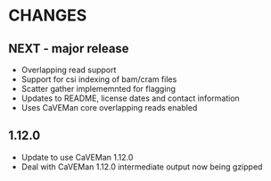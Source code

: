 # CHANGES

## NEXT - major release

* Overlapping read support
* Support for csi indexing of bam/cram files
* Scatter gather implememnted for flagging
* Updates to README, license dates and contact information
* Uses CaVEMan core overlapping reads enabled

## 1.12.0
* Update to use CaVEMan 1.12.0
* Deal with CaVEMan 1.12.0 intermediate output now being gzipped
